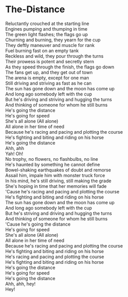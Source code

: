 # The-Distance

Reluctantly crouched at the starting line  
Engines pumping and thumping in time  
The green light flashes; the flags go up  
Churning and burning, they yearn for the cup  
They deftly maneuver and muscle for rank  
Fuel burning fast on an empty tank  
Reckless and wild, they pour through the turns  
Their prowess is potent and secretly stern  
As they speed through the finish, the flags go down  
The fans get up, and they get out of town  
The arena is empty, except for one man  
Still driving and striving as fast as he can  
The sun has gone down and the moon has come up  
And long ago somebody left with the cup  
But he's driving and striving and hugging the turns  
And thinking of someone for whom he still burns  
He's going the distance  
He's going for speed  
She's all alone (All alone)  
All alone in her time of need  
Because he's racing and pacing and plotting the course  
He's fighting and biting and riding on his horse  
He's going the distance  
Ahh, ahh  
Yah! Oh!  
No trophy, no flowers, no flashbulbs, no line  
He's haunted by something he cannot define  
Bowel-shaking earthquakes of doubt and remorse  
Assail him, impale him with monster truck force  
In his mind, he's still driving, still making the grade  
She's hoping in time that her memories will fade  
'Cause he's racing and pacing and plotting the course  
He's fighting and biting and riding on his horse  
The sun has gone down and the moon has come up  
And long ago somebody left with the cup  
But he's striving and driving and hugging the turns  
And thinking of someone for whom he still burns  
'Cause he's going the distance  
He's going for speed  
She's all alone (All alone)  
All alone in her time of need  
Because he's racing and pacing and plotting the course  
He's fighting and biting and riding on his horse  
He's racing and pacing and plotting the course  
He's fighting and biting and riding on his horse  
He's going the distance  
He's going for speed  
He's going the distance  
Ahh, ahh, hey!  
Hey!
